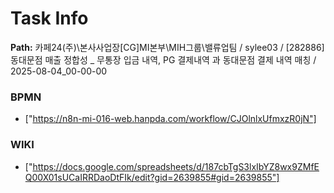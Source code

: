 # Task Info

**Path:** 카페24(주)\본사사업장\[CG]MI본부\MIH그룹\밸류업팀 / sylee03 / [282886] 동대문점 매출 정합성 _ 무통장 입금 내역, PG 결제내역 과 동대문점 결제 내역 매칭 / 2025-08-04_00-00-00

### BPMN
- ["https://n8n-mi-016-web.hanpda.com/workflow/CJOlnlxUfmxzR0jN"]

### WIKI
- ["https://docs.google.com/spreadsheets/d/187cbTgS3lxIbYZ8wx9ZMfEQ00X01sUCaIRRDaoDtFIk/edit?gid=2639855#gid=2639855"]

